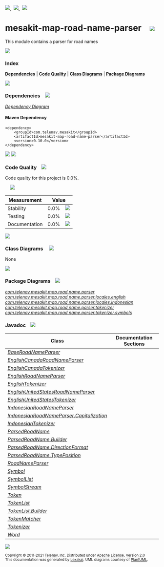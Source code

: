 [//]: # (start-user-text)

<a href="https://www.mesakit.org">
<img src="https://telenav.github.io/telenav-assets/images/icons/web-32.png" srcset="https://telenav.github.io/telenav-assets/images/icons/web-32-2x.png 2x"/>
</a>
&nbsp;
<a href="https://twitter.com/openmesakit">
<img src="https://telenav.github.io/telenav-assets/images/logos/twitter/twitter-32.png" srcset="https://telenav.github.io/telenav-assets/images/logos/twitter/twitter-32-2x.png 2x"/>
</a>
&nbsp;
<a href="https://mesakit.zulipchat.com">
<img src="https://telenav.github.io/telenav-assets/images/logos/zulip/zulip-32.png" srcset="https://telenav.github.io/telenav-assets/images/logos/zulip/zulip-32-2x.png 2x"/>
</a>

[//]: # (end-user-text)

# mesakit-map-road-name-parser &nbsp;&nbsp; <img src="https://telenav.github.io/telenav-assets/images/icons/road-32.png" srcset="https://telenav.github.io/telenav-assets/images/icons/road-32-2x.png 2x"/>

This module contains a parser for road names

<img src="https://telenav.github.io/telenav-assets/images/separators/horizontal-line-512.png" srcset="https://telenav.github.io/telenav-assets/images/separators/horizontal-line-512-2x.png 2x"/>

### Index



[**Dependencies**](#dependencies) | [**Code Quality**](#code-quality) | [**Class Diagrams**](#class-diagrams) | [**Package Diagrams**](#package-diagrams)

<img src="https://telenav.github.io/telenav-assets/images/separators/horizontal-line-512.png" srcset="https://telenav.github.io/telenav-assets/images/separators/horizontal-line-512-2x.png 2x"/>

### Dependencies <a name="dependencies"></a> &nbsp;&nbsp; <img src="https://telenav.github.io/telenav-assets/images/icons/dependencies-32.png" srcset="https://telenav.github.io/telenav-assets/images/icons/dependencies-32-2x.png 2x"/>

[*Dependency Diagram*](https://www.mesakit.org/0.10.0/lexakai/mesakit/mesakit-map/road/name-parser/documentation/diagrams/dependencies.svg)

#### Maven Dependency

    <dependency>
        <groupId>com.telenav.mesakit</groupId>
        <artifactId>mesakit-map-road-name-parser</artifactId>
        <version>0.10.0</version>
    </dependency>

<img src="https://telenav.github.io/telenav-assets/images/separators/horizontal-line-128.png" srcset="https://telenav.github.io/telenav-assets/images/separators/horizontal-line-128-2x.png 2x"/>

[//]: # (start-user-text)



[//]: # (end-user-text)

<img src="https://telenav.github.io/telenav-assets/images/separators/horizontal-line-128.png" srcset="https://telenav.github.io/telenav-assets/images/separators/horizontal-line-128-2x.png 2x"/>

### Code Quality <a name="code-quality"></a> &nbsp;&nbsp; <img src="https://telenav.github.io/telenav-assets/images/icons/ruler-32.png" srcset="https://telenav.github.io/telenav-assets/images/icons/ruler-32-2x.png 2x"/>

Code quality for this project is 0.0%.  
  
&nbsp; &nbsp; <img src="https://telenav.github.io/telenav-assets/images/meters/meter-0-96.png" srcset="https://telenav.github.io/telenav-assets/images/meters/meter-0-96-2x.png 2x"/>

| Measurement   | Value                    |
|---------------|--------------------------|
| Stability     | 0.0%&nbsp; &nbsp; <img src="https://telenav.github.io/telenav-assets/images/meters/meter-0-96.png" srcset="https://telenav.github.io/telenav-assets/images/meters/meter-0-96-2x.png 2x"/>     |
| Testing       | 0.0%&nbsp; &nbsp; <img src="https://telenav.github.io/telenav-assets/images/meters/meter-0-96.png" srcset="https://telenav.github.io/telenav-assets/images/meters/meter-0-96-2x.png 2x"/>       |
| Documentation | 0.0%&nbsp; &nbsp; <img src="https://telenav.github.io/telenav-assets/images/meters/meter-0-96.png" srcset="https://telenav.github.io/telenav-assets/images/meters/meter-0-96-2x.png 2x"/> |

<img src="https://telenav.github.io/telenav-assets/images/separators/horizontal-line-128.png" srcset="https://telenav.github.io/telenav-assets/images/separators/horizontal-line-128-2x.png 2x"/>

### Class Diagrams <a name="class-diagrams"></a> &nbsp; &nbsp; <img src="https://telenav.github.io/telenav-assets/images/icons/diagram-40.png" srcset="https://telenav.github.io/telenav-assets/images/icons/diagram-40-2x.png 2x"/>

None

<img src="https://telenav.github.io/telenav-assets/images/separators/horizontal-line-128.png" srcset="https://telenav.github.io/telenav-assets/images/separators/horizontal-line-128-2x.png 2x"/>

### Package Diagrams <a name="package-diagrams"></a> &nbsp;&nbsp; <img src="https://telenav.github.io/telenav-assets/images/icons/box-24.png" srcset="https://telenav.github.io/telenav-assets/images/icons/box-24-2x.png 2x"/>

[*com.telenav.mesakit.map.road.name.parser*](https://www.mesakit.org/0.10.0/lexakai/mesakit/mesakit-map/road/name-parser/documentation/diagrams/com.telenav.mesakit.map.road.name.parser.svg)  
[*com.telenav.mesakit.map.road.name.parser.locales.english*](https://www.mesakit.org/0.10.0/lexakai/mesakit/mesakit-map/road/name-parser/documentation/diagrams/com.telenav.mesakit.map.road.name.parser.locales.english.svg)  
[*com.telenav.mesakit.map.road.name.parser.locales.indonesian*](https://www.mesakit.org/0.10.0/lexakai/mesakit/mesakit-map/road/name-parser/documentation/diagrams/com.telenav.mesakit.map.road.name.parser.locales.indonesian.svg)  
[*com.telenav.mesakit.map.road.name.parser.tokenizer*](https://www.mesakit.org/0.10.0/lexakai/mesakit/mesakit-map/road/name-parser/documentation/diagrams/com.telenav.mesakit.map.road.name.parser.tokenizer.svg)  
[*com.telenav.mesakit.map.road.name.parser.tokenizer.symbols*](https://www.mesakit.org/0.10.0/lexakai/mesakit/mesakit-map/road/name-parser/documentation/diagrams/com.telenav.mesakit.map.road.name.parser.tokenizer.symbols.svg)

### Javadoc <a name="code-quality"></a> &nbsp;&nbsp; <img src="https://telenav.github.io/telenav-assets/images/icons/books-24.png" srcset="https://telenav.github.io/telenav-assets/images/icons/books-24-2x.png 2x"/>

| Class | Documentation Sections  |
|-------|-------------------------|
| [*BaseRoadNameParser*](https://www.mesakit.org/0.10.0/javadoc/mesakit/mesakit-map-road-name-parser/com/telenav/mesakit/map/road/name/parser/BaseRoadNameParser.html) |  |  
| [*EnglishCanadaRoadNameParser*](https://www.mesakit.org/0.10.0/javadoc/mesakit/mesakit-map-road-name-parser/com/telenav/mesakit/map/road/name/parser/locales/english/EnglishCanadaRoadNameParser.html) |  |  
| [*EnglishCanadaTokenizer*](https://www.mesakit.org/0.10.0/javadoc/mesakit/mesakit-map-road-name-parser/com/telenav/mesakit/map/road/name/parser/locales/english/EnglishCanadaTokenizer.html) |  |  
| [*EnglishRoadNameParser*](https://www.mesakit.org/0.10.0/javadoc/mesakit/mesakit-map-road-name-parser/com/telenav/mesakit/map/road/name/parser/locales/english/EnglishRoadNameParser.html) |  |  
| [*EnglishTokenizer*](https://www.mesakit.org/0.10.0/javadoc/mesakit/mesakit-map-road-name-parser/com/telenav/mesakit/map/road/name/parser/locales/english/EnglishTokenizer.html) |  |  
| [*EnglishUnitedStatesRoadNameParser*](https://www.mesakit.org/0.10.0/javadoc/mesakit/mesakit-map-road-name-parser/com/telenav/mesakit/map/road/name/parser/locales/english/EnglishUnitedStatesRoadNameParser.html) |  |  
| [*EnglishUnitedStatesTokenizer*](https://www.mesakit.org/0.10.0/javadoc/mesakit/mesakit-map-road-name-parser/com/telenav/mesakit/map/road/name/parser/locales/english/EnglishUnitedStatesTokenizer.html) |  |  
| [*IndonesianRoadNameParser*](https://www.mesakit.org/0.10.0/javadoc/mesakit/mesakit-map-road-name-parser/com/telenav/mesakit/map/road/name/parser/locales/indonesian/IndonesianRoadNameParser.html) |  |  
| [*IndonesianRoadNameParser.Capitalization*](https://www.mesakit.org/0.10.0/javadoc/mesakit/mesakit-map-road-name-parser/com/telenav/mesakit/map/road/name/parser/locales/indonesian/IndonesianRoadNameParser.Capitalization.html) |  |  
| [*IndonesianTokenizer*](https://www.mesakit.org/0.10.0/javadoc/mesakit/mesakit-map-road-name-parser/com/telenav/mesakit/map/road/name/parser/locales/indonesian/IndonesianTokenizer.html) |  |  
| [*ParsedRoadName*](https://www.mesakit.org/0.10.0/javadoc/mesakit/mesakit-map-road-name-parser/com/telenav/mesakit/map/road/name/parser/ParsedRoadName.html) |  |  
| [*ParsedRoadName.Builder*](https://www.mesakit.org/0.10.0/javadoc/mesakit/mesakit-map-road-name-parser/com/telenav/mesakit/map/road/name/parser/ParsedRoadName.Builder.html) |  |  
| [*ParsedRoadName.DirectionFormat*](https://www.mesakit.org/0.10.0/javadoc/mesakit/mesakit-map-road-name-parser/com/telenav/mesakit/map/road/name/parser/ParsedRoadName.DirectionFormat.html) |  |  
| [*ParsedRoadName.TypePosition*](https://www.mesakit.org/0.10.0/javadoc/mesakit/mesakit-map-road-name-parser/com/telenav/mesakit/map/road/name/parser/ParsedRoadName.TypePosition.html) |  |  
| [*RoadNameParser*](https://www.mesakit.org/0.10.0/javadoc/mesakit/mesakit-map-road-name-parser/com/telenav/mesakit/map/road/name/parser/RoadNameParser.html) |  |  
| [*Symbol*](https://www.mesakit.org/0.10.0/javadoc/mesakit/mesakit-map-road-name-parser/com/telenav/mesakit/map/road/name/parser/tokenizer/symbols/Symbol.html) |  |  
| [*SymbolList*](https://www.mesakit.org/0.10.0/javadoc/mesakit/mesakit-map-road-name-parser/com/telenav/mesakit/map/road/name/parser/tokenizer/symbols/SymbolList.html) |  |  
| [*SymbolStream*](https://www.mesakit.org/0.10.0/javadoc/mesakit/mesakit-map-road-name-parser/com/telenav/mesakit/map/road/name/parser/tokenizer/symbols/SymbolStream.html) |  |  
| [*Token*](https://www.mesakit.org/0.10.0/javadoc/mesakit/mesakit-map-road-name-parser/com/telenav/mesakit/map/road/name/parser/tokenizer/Token.html) |  |  
| [*TokenList*](https://www.mesakit.org/0.10.0/javadoc/mesakit/mesakit-map-road-name-parser/com/telenav/mesakit/map/road/name/parser/tokenizer/TokenList.html) |  |  
| [*TokenList.Builder*](https://www.mesakit.org/0.10.0/javadoc/mesakit/mesakit-map-road-name-parser/com/telenav/mesakit/map/road/name/parser/tokenizer/TokenList.Builder.html) |  |  
| [*TokenMatcher*](https://www.mesakit.org/0.10.0/javadoc/mesakit/mesakit-map-road-name-parser/com/telenav/mesakit/map/road/name/parser/tokenizer/TokenMatcher.html) |  |  
| [*Tokenizer*](https://www.mesakit.org/0.10.0/javadoc/mesakit/mesakit-map-road-name-parser/com/telenav/mesakit/map/road/name/parser/tokenizer/Tokenizer.html) |  |  
| [*Word*](https://www.mesakit.org/0.10.0/javadoc/mesakit/mesakit-map-road-name-parser/com/telenav/mesakit/map/road/name/parser/tokenizer/symbols/Word.html) |  |  

[//]: # (start-user-text)



[//]: # (end-user-text)

<img src="https://telenav.github.io/telenav-assets/images/separators/horizontal-line-512.png" srcset="https://telenav.github.io/telenav-assets/images/separators/horizontal-line-512-2x.png 2x"/>

<sub>Copyright &#169; 2011-2021 [Telenav](https://telenav.com), Inc. Distributed under [Apache License, Version 2.0](LICENSE)</sub>  
<sub>This documentation was generated by [Lexakai](https://lexakai.org). UML diagrams courtesy of [PlantUML](https://plantuml.com).</sub>

